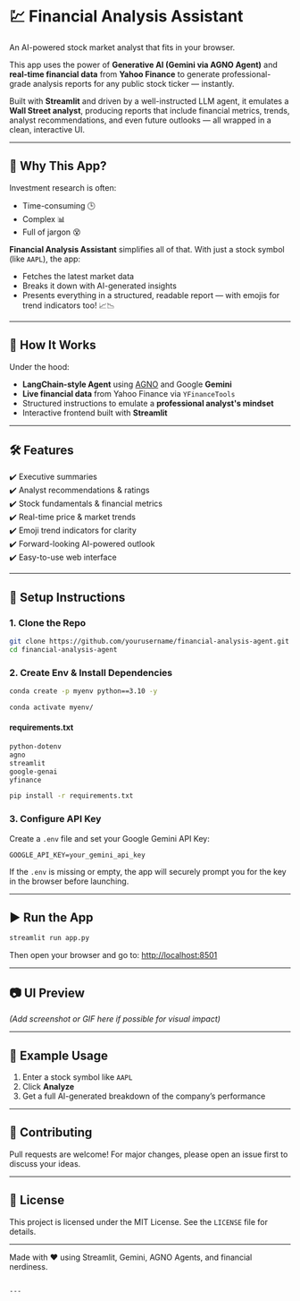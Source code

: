 # 💹 Financial Analysis Assistant

An AI-powered stock market analyst that fits in your browser.

This app uses the power of **Generative AI (Gemini via AGNO Agent)** and **real-time financial data** from **Yahoo Finance** to generate professional-grade analysis reports for any public stock ticker — instantly.

Built with **Streamlit** and driven by a well-instructed LLM agent, it emulates a **Wall Street analyst**, producing reports that include financial metrics, trends, analyst recommendations, and even future outlooks — all wrapped in a clean, interactive UI.

---

## 🚀 Why This App?

Investment research is often:
- Time-consuming 🕒
- Complex 📊
- Full of jargon 😵

**Financial Analysis Assistant** simplifies all of that. With just a stock symbol (like `AAPL`), the app:
- Fetches the latest market data
- Breaks it down with AI-generated insights
- Presents everything in a structured, readable report — with emojis for trend indicators too! 📈📉

---

## 🧠 How It Works

Under the hood:
- **LangChain-style Agent** using [AGNO](https://github.com/withagnos/agno) and Google **Gemini**
- **Live financial data** from Yahoo Finance via `YFinanceTools`
- Structured instructions to emulate a **professional analyst's mindset**
- Interactive frontend built with **Streamlit**

---

## 🛠️ Features

✔️ Executive summaries  
✔️ Analyst recommendations & ratings  
✔️ Stock fundamentals & financial metrics  
✔️ Real-time price & market trends  
✔️ Emoji trend indicators for clarity  
✔️ Forward-looking AI-powered outlook  
✔️ Easy-to-use web interface  

---

## 🧰 Setup Instructions

### 1. Clone the Repo
```bash
git clone https://github.com/yourusername/financial-analysis-agent.git
cd financial-analysis-agent
```

### 2. Create Env & Install Dependencies
```bash
conda create -p myenv python==3.10 -y
```

```bash
conda activate myenv/
```
#### requirements.txt
```bash
python-dotenv
agno
streamlit
google-genai
yfinance
```
```bash
pip install -r requirements.txt
```

### 3. Configure API Key

Create a `.env` file and set your Google Gemini API Key:

```env
GOOGLE_API_KEY=your_gemini_api_key
```

If the `.env` is missing or empty, the app will securely prompt you for the key in the browser before launching.

---

## ▶️ Run the App

```bash
streamlit run app.py
```

Then open your browser and go to: [http://localhost:8501](http://localhost:8501)

---

## 📷 UI Preview

*(Add screenshot or GIF here if possible for visual impact)*

---

## 🧪 Example Usage

1. Enter a stock symbol like `AAPL`
2. Click **Analyze**
3. Get a full AI-generated breakdown of the company’s performance

---

## 🤝 Contributing

Pull requests are welcome! For major changes, please open an issue first to discuss your ideas.

---

## 📜 License

This project is licensed under the MIT License. See the `LICENSE` file for details.

---

Made with ❤️ using Streamlit, Gemini, AGNO Agents, and financial nerdiness.
```

---
